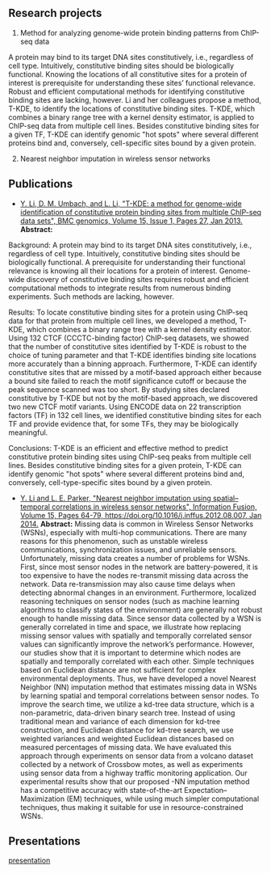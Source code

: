 


## Research projects
1. Method for analyzing genome-wide protein binding patterns from ChIP-seq data


A protein may bind to its target DNA sites constitutively, i.e., regardless of cell type. Intuitively, constitutive binding sites should be biologically functional. Knowing the locations of all constitutive sites for a protein of interest is prerequisite for understanding these sites’ functional relevance. Robust and efficient computational methods for identifying constitutive binding sites are lacking, however. Li and her colleagues propose a method, T-KDE, to identify the locations of constitutive binding sites. T-KDE, which combines a binary range tree with a kernel density estimator, is applied to ChIP-seq data from multiple cell lines. Besides constitutive binding sites for a given TF, T-KDE can identify genomic "hot spots" where several different proteins bind and, conversely, cell-specific sites bound by a given protein.


2. Nearest neighbor imputation in wireless sensor networks


## Publications
* [Y. Li,  D. M. Umbach, and L. Li, "T-KDE: a method for genome-wide identification of constitutive protein binding sites from multiple ChIP-seq data sets", BMC genomics, Volume 15, Issue 1, Pages 27, Jan 2013.](https://bmcgenomics.biomedcentral.com/articles/10.1186/1471-2164-15-27)
**Abstract:**

Background: A protein may bind to its target DNA sites constitutively, i.e., regardless of cell type. Intuitively, constitutive binding sites should be biologically functional. A prerequisite for understanding their functional relevance is knowing all their locations for a protein of interest. Genome-wide discovery of constitutive binding sites requires robust and efficient computational methods to integrate results from numerous binding experiments. Such methods are lacking, however.


Results: To locate constitutive binding sites for a protein using ChIP-seq data for that protein from multiple cell lines, we developed a method, T-KDE, which combines a binary range tree with a kernel density estimator. Using 132 CTCF (CCCTC-binding factor) ChIP-seq datasets, we showed that the number of constitutive sites identified by T-KDE is robust to the choice of tuning parameter and that T-KDE identifies binding site locations more accurately than a binning approach. Furthermore, T-KDE can identify constitutive sites that are missed by a motif-based approach either because a bound site failed to reach the motif significance cutoff or because the peak sequence scanned was too short. By studying sites declared constitutive by T-KDE but not by the motif-based approach, we discovered two new CTCF motif variants. Using ENCODE data on 22 transcription factors (TF) in 132 cell lines, we identified constitutive binding sites for each TF and provide evidence that, for some TFs, they may be biologically meaningful.


Conclusions: T-KDE is an efficient and effective method to predict constitutive protein binding sites using ChIP-seq peaks from multiple cell lines. Besides constitutive binding sites for a given protein, T-KDE can identify genomic "hot spots" where several different proteins bind and, conversely, cell-type-specific sites bound by a given protein.



* [Y. Li and L. E. Parker, "Nearest neighbor imputation using spatial–temporal correlations in wireless sensor networks", Information Fusion, Volume 15, Pages 64-79, https://doi.org/10.1016/j.inffus.2012.08.007, Jan 2014.](https://www.sciencedirect.com/science/article/pii/S1566253512000711)
**Abstract:**
Missing data is common in Wireless Sensor Networks (WSNs), especially with multi-hop communications. There are many reasons for this phenomenon, such as unstable wireless communications, synchronization issues, and unreliable sensors. Unfortunately, missing data creates a number of problems for WSNs. First, since most sensor nodes in the network are battery-powered, it is too expensive to have the nodes re-transmit missing data across the network. Data re-transmission may also cause time delays when detecting abnormal changes in an environment. Furthermore, localized reasoning techniques on sensor nodes (such as machine learning algorithms to classify states of the environment) are generally not robust enough to handle missing data. Since sensor data collected by a WSN is generally correlated in time and space, we illustrate how replacing missing sensor values with spatially and temporally correlated sensor values can significantly improve the network’s performance. However, our studies show that it is important to determine which nodes are spatially and temporally correlated with each other. Simple techniques based on Euclidean distance are not sufficient for complex environmental deployments. Thus, we have developed a novel Nearest Neighbor (NN) imputation method that estimates missing data in WSNs by learning spatial and temporal correlations between sensor nodes. To improve the search time, we utilize a kd-tree data structure, which is a non-parametric, data-driven binary search tree. Instead of using traditional mean and variance of each dimension for kd-tree construction, and Euclidean distance for kd-tree search, we use weighted variances and weighted Euclidean distances based on measured percentages of missing data. We have evaluated this approach through experiments on sensor data from a volcano dataset collected by a network of Crossbow motes, as well as experiments using sensor data from a highway traffic monitoring application. Our experimental results show that our proposed -NN imputation method has a competitive accuracy with state-of-the-art Expectation–Maximization (EM) techniques, while using much simpler computational techniques, thus making it suitable for use in resource-constrained WSNs.

## Presentations

[presentation](../README.html)


